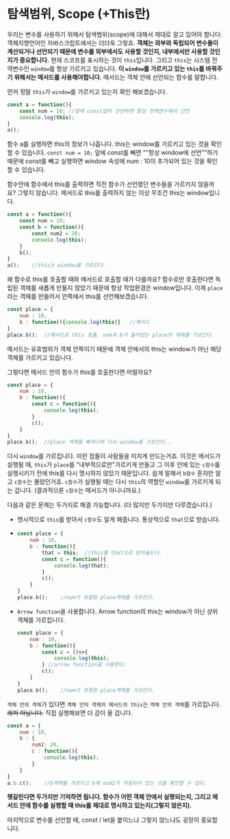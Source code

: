 # 탐색범위, Scope (+This란)

우리는 변수를 사용하기 위해서 탐색범위(scope)에 대해서 제대로 알고 있어야 합니다. 객체지향언어인 자바스크립트에서는 더더욱 그렇죠. **객체는 외부와 독립되어 변수들이 계산되거나 선언되기 때문에 변수를 외부에서도 사용할 것인지, 내부에서만 사용할 것인지가 중요합니다.** 현재 스코프를 표시하는 것이 `this`입니다. 그리고 `this`는 시스템 전역변수인 `window`를 항상 가르키고 있습니다. **이 `window`를 가르키고 있는 `this`를 바꿔주기 위해서는 메서드를 사용해야합니다.** 메서드는 객체 안에 선언되는 함수를 말합니다. 

먼저 정말 `this`가 `window`를 가르키고 있는지 확인 해보겠습니다.

``` javascript
const a = function(){
    const num = 10;	//앞에 const없이 선언하면 항상 전역변수에서 선언
    console.log(this);
}
a();
```

함수 a를 실행하면 this의 정보가 나옵니다. this는 window를 가르키고 있는 것을 확인할 수 있습니다. `const num = 10;` 앞에 const를 빼면 ""항상 window에 선언""하기 때문에 const를 빼고 실행하면 window 속성에 num : 10이 추가되어 있는 것을 확인할 수 있습니다.

함수안에 함수에서 this를 출력하면 직전 함수가 선언했던 변수들을 가르키지 않을까요? 그렇지 않습니다. 메서드로 this를 출력하지 않는 이상 무조건 this는 window입니다.

```javascript
const a = function(){
    const num = 10;
    const b = function(){
        const num2 = 20;
        console.log(this);
    }
    b();
}
a();	//this는 window를 가르킨다.
```

왜 함수로 this를 호출할 때와 메서드로 호출할 때가 다를까요? 함수로만 호출한다면 독립된 객체를 새롭게 만들지 않았기 때문에 항상 작업환경은 window입니다. 이제 `place`라는 객체를 만들어서 안쪽에서 this를 선언해보겠습니다.

```javascript
const place = {
	num : 10,
    b : function(){console.log(this)}	//메서드
}
place.b();	//메서드로 this 호출, num과 b가 들어있는 place의 객체를 가르킨다.
```

메서드는 유효범위가 객체 안쪽이기 때문에 객체 안에서의 this는 window가 아닌 해당 객체를 가르키고 있습니다.

그렇다면 메서드 안의 함수가 this를 호출한다면 어떨까요?

```javascript
const place = {
    num : 10,
    b : function(){
        const c = function(){
            console.log(this);
        }
        c();
    }
}
place.b();	//place 객체를 빠져나와 다시 window를 가르킨다...
```

다시 `window`를 가르킵니다. 이런 점들이 사람들을 미치게 만드는거죠. 이것은 메서드가 실행될 때, `this`가 `place`를 "내부적으로만"가르키게 만들고 그 이후 안에 있는 `c함수`를 실행시키기 전에 this를 다시 명시하지 않았기 때문입니다. 쉽게 말해서 `b함수` 혼자만 알고 `c함수`는 몰랐던거죠. `c함수`가 실행될 때는 다시 `this`의 역할인 `window`를 가르키게 되는 겁니다. (결과적으론 `c함수`는 메서드가 아니니까요.)

다음과 같은 문제는 두가지로 해결 가능합니다. (더 많지만 두가지만 다루겠습니다.)

* 명시적으로 `this`를 받아서 `c함수`도 알게 해줍니다. 통상적으로 `that`으로 받습니다.

* ```javascript
  const place = {
      num : 10,
      b : function(){
          that = this;	//this를 that으로 받아놓는다.
          const c = function(){
              console.log(that);
          }
          c();
      }
  }
  place.b();	//num가 포함된 place객체를 가르킨다.
  ```

* `Arrow function`을 사용합니다. Arrow function의 this는 window가 아닌 상위 객체를 가르킵니다.

  ```javascript
  const place = {
      num : 10,
      b : function(){
          const c = ()=>{
              console.log(this);
          }	//arrow function을 사용한다.
          c();
      }
  }
  place.b();	//num가 포함된 place객체를 가르킨다.
  ```

`객체 안의 객체`가 있다면 `객체 안의 객체의 메서드의 this`는 `객체 안의 객체`를 가르킵니다. ~~래퍼 아닙니다.~~ 직접 실행해보면 더 감이 올 겁니다.

```javascript
const a = {
    num : 10,
    b :	{
        num2: 20,
        c : function(){
            console.log(this);
        }
    }
}
a.b.c();	//b객체를 가르키고 b에 num2가 저정되어 있는 것을 확인할 수 있다.
```

**헷갈린다면 두가지만 기억하면 됩니다. 함수가 어떤 객체 안에서 실행되는지, 그리고 메서드 안에 함수를 실행할 때 this를 제대로 명시하고 있는지(그렇지 않은지).**

마지막으로 변수를 선언할 때, const / let을 붙이느냐 그렇지 않느냐도 굉장히 중요합니다. 